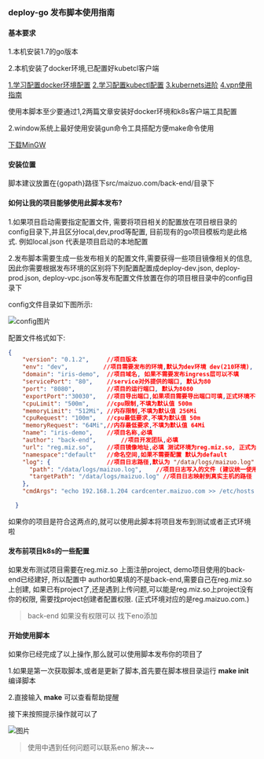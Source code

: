 

### deploy-go 发布脚本使用指南

#### 基本要求

1.本机安装1.7的go版本

2.本机安装了docker环境,已配置好kubetcl客户端

[1.学习配置docker环境配置](http://doc.maizuo.com/note/56fcd8e613bf770f74000000) [2.学习配置kubectl配置](http://doc.maizuo.com/note/5715abae13bf7757dd000000) [3.kubernets进阶](http://doc.maizuo.com/note/58a3f2cd3ba6a05612000000) [4.vpn使用指南](http://doc.maizuo.com/note/57de0c3b3fbefe570d000001) 

使用本脚本至少要通过1,2两篇文章安装好docker环境和k8s客户端工具配置

2.window系统上最好使用安装gun命令工具搭配方便make命令使用

[下载MinGW](http://www.mingw.org/wiki/getting_started)



#### 安装位置

脚本建议放置在{gopath}路径下src/maizuo.com/back-end/目录下



#### 如何让我的项目能够使用此脚本发布?

1.如果项目启动需要指定配置文件, 需要将项目相关的配置放在项目根目录的config目录下,并且区分local,dev,prod等配置, 目前现有的go项目模板均是此格式. 例如local.json 代表是项目启动的本地配置

2.发布脚本需要生成一些发布相关的配置文件,需要获得一些项目镜像相关的信息, 因此你需要根据发布环境的区别将下列配置配置成deploy-dev.json, deploy-prod.json, deploy-vpc.json等发布配置文件放置在你的项目根目录中的config目录下

config文件目录如下图所示:

![config图片](http://doc.maizuo.com/api/file/getImage?fileId=58b66a5377c92c000d00000c)



配置文件格式如下:

```json
{
    "version": "0.1.2",     //项目版本
	"env": "dev",          //项目需要发布的环境,默认为dev环境 dev(210环境), prod(正式旧集群), vpc(正式新集群)
    "domain": "iris-demo",  //项目域名, 如果不需要发布ingress层可以不填
    "servicePort": "80",    //service对外提供的端口, 默认为80
    "port": "8080",         //项目的运行端口, 默认为8080
    "exportPort":"30030",   //项目导出端口,如果项目需要导出端口可填,正式环境不需要导出(有冲突的端口会导致发布失败)
    "cpuLimit": "500m",     //cpu限制,不填为默认值 500m
    "memoryLimit": "512Mi", //内存限制,不填为默认值 256Mi
    "cpuRequest": "100m",   //cpu最低要求,不填为默认值 50m
    "memoryRequest": "64Mi",//内存最低要求,不填为默认值 64Mi
    "name": "iris-demo",    //项目名称,必填
    "author": "back-end",       //项目开发团队,必填
    "url": "reg.miz.so",    //项目镜像地址,必填 测试环境为reg.miz.so, 正式为reg.maizuo.com
    "namespace":"default"   //命名空间,如果不需要配置 默认为default
    "log": {                //项目日志路径,默认为 "/data/logs/maizuo.log"
      "path": "/data/logs/maizuo.log",    //项目日志写入的文件 (建议统一使用maizuo.log文件记录)
      "targetPath": "/data/logs/maizuo.log" //项目日志映射到真实主机的路径
    },
    "cmdArgs": "echo 192.168.1.204 cardcenter.maizuo.com >> /etc/hosts && echo 192.168.1.204 mobileif.maizuo.com >> /etc/hosts && echo 192.168.1.204 inif.maizuo.com >> /etc/hosts && echo 192.168.1.204 coupon.maizuo.com >> /etc/hosts && echo 192.168.1.204 pay.maizuo.com >> /etc/hosts && echo 192.168.1.204 score.maizuo.com >> /etc/hosts && echo 192.168.1.211 sms.maizuo.com >> /etc/hosts" //项目启动过中,需要执行的命令 

  }
```

如果你的项目是符合这两点的,就可以使用此脚本将项目发布到测试或者正式环境啦



#### 发布前项目k8s的一些配置

如果发布测试项目需要在reg.miz.so 上面注册project, demo项目使用的back-end已经建好, 所以配置中 author如果填的不是back-end,需要自己在reg.miz.so上创建, 如果已有project了,还是遇到上传问题,可以能是reg.miz.so上project没有你的权限, 需要找project创建者配置权限. (正式环境对应的是reg.maizuo.com.)

> back-end 如果没有权限可以 找下eno添加



#### 开始使用脚本

如果你已经完成了以上操作,那么就可以使用脚本发布你的项目了

1.如果是第一次获取脚本,或者是更新了脚本,首先要在脚本根目录运行 **make init** 编译脚本 

2.直接输入 **make** 可以查看帮助提醒 

接下来按照提示操作就可以了



![图片](http://doc.maizuo.com/api/file/getImage?fileId=58b66b1777c92c000d00000e)



> 使用中遇到任何问题可以联系eno 解决~~